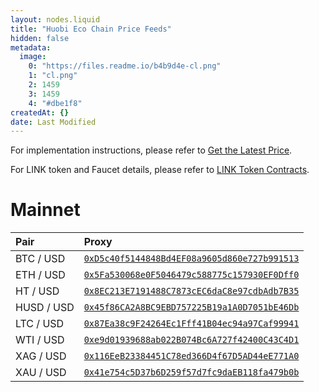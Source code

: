 ```yaml
---
layout: nodes.liquid
title: "Huobi Eco Chain Price Feeds"
hidden: false
metadata: 
  image: 
    0: "https://files.readme.io/b4b9d4e-cl.png"
    1: "cl.png"
    2: 1459
    3: 1459
    4: "#dbe1f8"
createdAt: {}
date: Last Modified
---
```

For implementation instructions, please refer to [Get the Latest Price](doc:get-the-latest-price).

For LINK token and Faucet details, please refer to [LINK Token Contracts](doc:link-token-contracts).
# Mainnet

|Pair|Proxy|
|:---|:---|
|BTC / USD|<a href='https://hecoinfo.com/address/0xD5c40f5144848Bd4EF08a9605d860e727b991513' target='_blank' rel='noreferrer, noopener'>`0xD5c40f5144848Bd4EF08a9605d860e727b991513`</a>|
|ETH / USD|<a href='https://hecoinfo.com/address/0x5Fa530068e0F5046479c588775c157930EF0Dff0' target='_blank' rel='noreferrer, noopener'>`0x5Fa530068e0F5046479c588775c157930EF0Dff0`</a>|
|HT / USD|<a href='https://hecoinfo.com/address/0x8EC213E7191488C7873cEC6daC8e97cdbAdb7B35' target='_blank' rel='noreferrer, noopener'>`0x8EC213E7191488C7873cEC6daC8e97cdbAdb7B35`</a>|
|HUSD / USD|<a href='https://hecoinfo.com/address/0x45f86CA2A8BC9EBD757225B19a1A0D7051bE46Db' target='_blank' rel='noreferrer, noopener'>`0x45f86CA2A8BC9EBD757225B19a1A0D7051bE46Db`</a>|
|LTC / USD|<a href='https://hecoinfo.com/address/0x87Ea38c9F24264Ec1Fff41B04ec94a97Caf99941' target='_blank' rel='noreferrer, noopener'>`0x87Ea38c9F24264Ec1Fff41B04ec94a97Caf99941`</a>|
|WTI / USD|<a href='https://hecoinfo.com/address/0xe9d01939688ab022B074Bc6A727f42400C43C4D1' target='_blank' rel='noreferrer, noopener'>`0xe9d01939688ab022B074Bc6A727f42400C43C4D1`</a>|
|XAG / USD|<a href='https://hecoinfo.com/address/0x116EeB23384451C78ed366D4f67D5AD44eE771A0' target='_blank' rel='noreferrer, noopener'>`0x116EeB23384451C78ed366D4f67D5AD44eE771A0`</a>|
|XAU / USD|<a href='https://hecoinfo.com/address/0x41e754c5D37b6D259f57d7fc9daEB118fa479b0b' target='_blank' rel='noreferrer, noopener'>`0x41e754c5D37b6D259f57d7fc9daEB118fa479b0b`</a>|